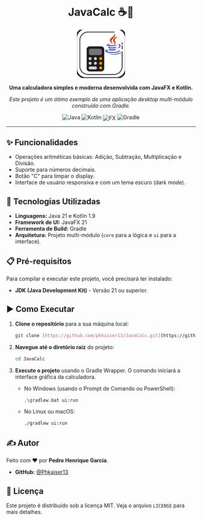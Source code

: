 <div align="center">
  <h1>
    JavaCalc ☕🔢
  </h1>
  <img src="./ui/src/main/resources/com/phg/javacalc/ui/icon.png" alt="Ícone da Calculadora JavaCalc" width="128"/>
  <p>
    <strong>Uma calculadora simples e moderna desenvolvida com JavaFX e Kotlin.</strong>
  </p>
  <p>
    <em>Este projeto é um ótimo exemplo de uma aplicação desktop multi-módulo construída com Gradle.</em>
  </p>
<p>
    <img src="https://img.icons8.com/color/48/java-coffee-cup-logo.png" alt="Java" width="48"/>
    <img src="https://img.icons8.com/color/48/kotlin.png" alt="Kotlin" width="48"/>
    <img src="https://img.icons8.com/?size=100&id=MuzPNI3QVPlR&format=png&color=000000" alt="FX" width="48" style="vertical-align: middle;">
    <img src="https://www.svgrepo.com/show/353831/gradle.svg" alt="Gradle" width="48"/>
  </p>
</div>

---

## ✨ Funcionalidades

* Operações aritméticas básicas: Adição, Subtração, Multiplicação e Divisão.
* Suporte para números decimais.
* Botão "C" para limpar o display.
* Interface de usuário responsiva e com um tema escuro (dark mode).

## 🚀 Tecnologias Utilizadas

* **Linguagens:** Java 21 e Kotlin 1.9
* **Framework de UI:** JavaFX 21
* **Ferramenta de Build:** Gradle
* **Arquitetura:** Projeto multi-módulo (`core` para a lógica e `ui` para a interface).

## 📋 Pré-requisitos

Para compilar e executar este projeto, você precisará ter instalado:

* **JDK (Java Development Kit)** - Versão 21 ou superior.

## ▶️ Como Executar

1.  **Clone o repositório** para a sua máquina local:
    ```bash
    git clone [https://github.com/phkaiser13/JavaCalc.git](https://github.com/phkaiser13/JavaCalc.git)
    ```

2.  **Navegue até o diretório raiz** do projeto:
    ```bash
    cd JavaCalc
    ```

3.  **Execute o projeto** usando o Gradle Wrapper. O comando iniciará a interface gráfica da calculadora.

    * No Windows (usando o Prompt de Comando ou PowerShell):
        ```bash
        .\gradlew.bat ui:run
        ```

    * No Linux ou macOS:
        ```bash
        ./gradlew ui:run
        ```
## ✍️ Autor

Feito com ❤️ por **Pedro Henrique Garcia**.

* **GitHub:** [@Phkaiser13](https://github.com/Phkaiser13)

## 📄 Licença

Este projeto é distribuído sob a licença MIT. Veja o arquivo `LICENSE` para mais detalhes.
